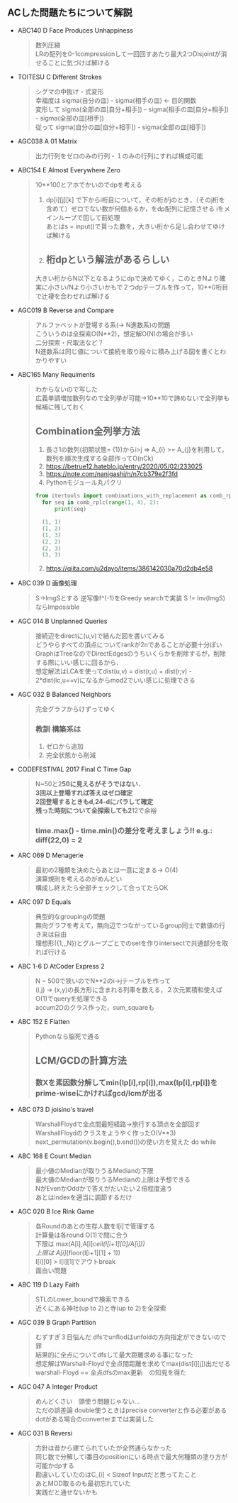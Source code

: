 ## ACした問題たちについて解説

* ABC140 D Face Produces Unhappiness
    > 数列圧縮 <br>
    > LRの配列を0-1compressionして一回回すあたり最大2つDisjointが消せることに気づけば解ける

* TOITESU C Different Strokes
    > シグマの中抜け・式変形 <br>
    > 幸福度は sigma(自分の皿) - sigma(相手の皿) <- 目的関数 <br>
    > 変形して sigma(全部の皿[自分+相手]) - sigma(相手の皿[自分+相手]) - sigma(全部の皿[相手]) <br>
    > 従って sigma(自分の皿[自分+相手]) - sigma(全部の皿[相手])

* AGC038 A 01 Matrix
    > 出力行列をゼロのみの行列・１のみの行列にすれば構成可能　<br>

* ABC154 E Almost Everywhere Zero
    > 10**100とアホでかいのでdpを考える <br>
    > 1.    dp[i][j][k] で下からi桁目について，その桁がjのとき，（そのj桁を含めて）ゼロでない数が何個あるか，をdp配列に記憶させる iをメインループで回して前処理 <br>
    > あとはs = input()で貰った数を，大きい桁から足し合わせてゆけば解ける <br>
    > 2.   ## 桁dpという解法があるらしい <br>
    > 大きい桁からN以下となるようにdpで決めてゆく，このときNより確実に小さい/Nより小さいかもで２つdpテーブルを作って，10**0桁目で辻褄を合わせれば解ける <br>

* AGC019 B Reverse and Compare
    > アルファベットが登場する系(-> N進数系)の問題 <br>
    > こういうのは全探索O(N**2)，想定解O(N)の場合が多い <br>
    > 二分探索・尺取法など？<br>
    > N進数系は同じ値について接続を取り段々に積み上げる図を書くとわかりやすい <br>

* ABC165 Many Requiments
    > わからないので写した <br>
    > 広義単調増加数列なので全列挙が可能->10**10で諦めないで全列挙も候補に残しておく <br>
    > ## Combination全列挙方法
    > 1. 長さ1の数列(初期状態= {1})からi\>j => A_{i} \>= A_{j}を利用して，数列を順次生成する全部作ってO(nCk) <br>
    > 1. https://betrue12.hateblo.jp/entry/2020/05/02/233025
    > 1. https://note.com/nanigashi/n/n7cb379e2f3fd
    > 2. Pythonモジュール丸パクリ
    > ```python
    > from itertools import combinations_with_replacement as comb_rplc
    >   for seq in comb_rplc(range(1, 4), 2):
    >       print(seq)
    >
    >   (1, 1)
    >   (1, 2)
    >   (1, 3)
    >   (2, 2)
    >   (2, 3)
    >   (3, 3)
    > ```
    > 2. https://qiita.com/u2dayo/items/386142030a70d2db4e58

* ABC 039 D 画像処理
    > S->ImgSとする
    > 逆写像f^(-1)をGreedy searchで実装
    > S != Inv(ImgS)ならImpossible

* AGC 014 B Unplanned Queries
    > 接続辺をdirectに(u,v)で結んだ図を書いてみる <br>
    > どうやらすべての頂点についてrankが2nであることが必要十分ぽい <br>
    > GraphはTreeなのでDirectEdgesのうちいくらかを削除するが，削除する際にいい感じに回るから．<br>
    > 想定解法はLCAを使ってdist(u,v) = dist(r,u) + dist(r,v) - 2*dist(lc,u==v)になるからmod2でいい感じに処理できる <br>

* AGC 032 B Balanced Neighbors
    > 完全グラフからけずってゆく <br>
    > ### 教訓 構築系は
    > 1.    ゼロから追加
    > 2.    完全状態から削減

* CODEFESTIVAL 2017 Final C Time Gap
    > N~50と2**50に見えるがそうではない．<br>
    > 3回以上登場すれば答えはゼロ確定 <br>
    > 2回登場するときもd,24-dにバラして確定 <br>
    > 残った時刻について全探索しても2**12で余裕 <br>
    > ### time.max() - time.min()の差分を考えましょう!! e.g.: diff(22,0) = 2 <br>

* ARC 069 D Menagerie
    > 最初の2種類を決めたらあとは一意に定まる-> O(4) <br>
    > 演算規則を考えるのがめんどい <br>
    > 構成し終えたら全部チェックして合ってたらOK <br>

* ARC 097 D Equals
    > 典型的なgroupingの問題 <br>
    > 無向グラフを考えて，無向辺でつながっているgroup同士で数値の行き来は自由 <br>
    > 理想形({1,,,N})とグループごとでのsetを作りintersectで共通部分を取れば行ける <br>

* ABC 1-6 D AtCoder Express 2
    > N ~ 500で狭いのでN**2のi->jテーブルを作って<br>
    > (i,j) -> (x,y)の長方形に含まれる列車を数える，２次元累積和使えばO(1)でqueryを処理できる <br>
    > accum2Dのクラス作った，sum_squareも <br>

* ABC 152 E Flatten
    > Pythonなら脳死で通る <br>
    > ## LCM/GCDの計算方法 <br>
    > ### 数Xを素因数分解してmin(lp[i],rp[i]),max(lp[i],rp[i])をprime-wiseにかければgcd/lcmが出る <br>
    
* ABC 073 D joisino's travel
    > WarshallFloydで全点間最短経路->旅行する頂点を全部回す <br>
    > WarshallFloydのクラスをようやく作ったO(V**3) <br>
    > next_permutation(v.begin(),b.end())の使い方を覚えた do while <br>

* ABC 168 E Count Median
    > 最小値のMedianが取りうるMedianの下限 <br>
    > 最大値のMedianが取りうるMedianの上限は予想できる <br>
    > NがEvenかOddかで答えがだいたい２倍程度違う <br>
    > あとはindexを適当に調節するだけ <br>

* AGC 020 B Ice Rink Game
    > 各Roundのあとの生存人数をI[i]で管理する <br>
    > 計算量は各round O(1)で間に合う <br>
    > 下限は max(A[i],A[i]*ceil(I[i+1][0]/A[i])) <br>
    > 上限は A[i]*(floor(I[i+1][1] + 1)) <br>
    > I[i][0] > I[i][1]でアウトbreak  <br>
    > 面白い問題 <br>

* ABC 119 D Lazy Faith
    > STLのLower_boundで検索できる  <br>
    > 近くにある神社(up to 2)と寺(up to 2)を全探索 <br>

* AGC 039 B Graph Partition
    > むずすぎ３日悩んだ
    > dfsでunflodはunfoldの方向指定ができないので罪 <br>
    > 結果的に全点についてdfsして最大距離求める事になった <br>
    > 想定解はWarshall-Floydで全点間距離を求めてmax(dist[i][j])出だせる <br>
    > warshall-Floyd == 全点dfsのmax更新　の知見を得た <br>
    
* AGC 047 A Integer Product
    > めんどくさい　頭使う問題じゃない... <br>
    > ただの誤差論 double使うときはprecise converterと作る必要がある <br>
    > dotがある場合のconverterまでは実装した <br>

* AGC 031 B Reversi
    > 方針は昔から建てられていたが全然通らなかった <br>
    > 同じ数で分解してi番目のpositionにいる時点で最大何種類の塗り方が可能かdpする <br>
    > 勘違いしていたのはC_{i] < Sizeof Inputだと思ってたこと <br>
    > あとMOD取るのも最初忘れていた <br>
    > 実践だと通せないかも <br>

